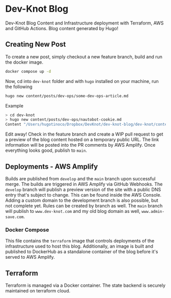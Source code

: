 # Dev-Knot Blog

Dev-Knot Blog Content and Infrastructure deployment with Terraform, AWS and GitHub Actions. Blog content generated by Hugo!

## Creating New Post

To create a new post, simply checkout a new feature branch, build and run the docker image.

```bash
docker compose up -d
```

Now, cd into `dev-knot` folder and with `hugo` installed on your machine, run the following

```bash
hugo new content/posts/dev-ops/some-dev-ops-article.md
```

Example

```bash
> cd dev-knot
> hugo new content/posts/dev-ops/nautobot-cookie.md
Content "/Users/hugotinoco/Dropbox/DevKnot/dev-knot-blog/dev-knot/content/posts/dev-ops/nautobot-cookie.md" created
```

Edit away! Check in the feature branch and create a WIP pull request to get a preview of the blog content hosted on a temporary public URL. The link information will be posted into the PR comments by AWS Amplify. Once everything looks good, publish to `main`.

## Deployments - AWS Amplify

Builds are published from `develop` and the `main` branch upon successful merge. The builds are triggered in AWS Amplify via GitHub Webhooks. The `develop` branch will publish a preview version of the site with a public DNS entry that's subject to change. This can be found inside the AWS Console. Adding a custom domain to the development branch is also possible, but not complete yet. Rules can be created by branch as well. The `main` branch will publish to `www.dev-knot.com` and my old blog domain as well, `www.admin-save.com`.

### Docker Compose

This file contains the `terraform` image that controls deployments of the infrastructure used to host this blog. Additionally, an image is built and published to DockerHub as a standalone container of the blog before it's served to AWS Amplify.

## Terraform

Terraform is managed via a Docker container. The state backend is securely maintained on terraform cloud.
